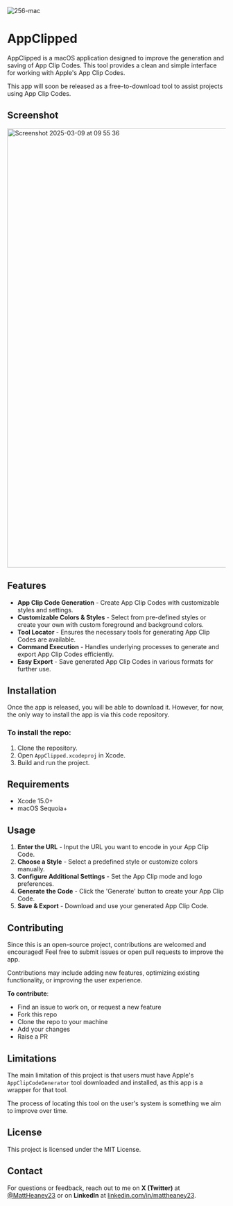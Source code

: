 
![256-mac](https://github.com/user-attachments/assets/4014aa17-fbda-4b1f-9cf8-d9a7b01f514b)

# AppClipped

AppClipped is a macOS application designed to improve the generation and saving of App Clip Codes. This tool provides a clean and simple interface for working with Apple's App Clip Codes.

This app will soon be released as a free-to-download tool to assist projects using App Clip Codes.

## Screenshot

<img width="1012" alt="Screenshot 2025-03-09 at 09 55 36" src="https://github.com/user-attachments/assets/25685e5c-00ab-4636-bc28-f01400b21365" />

## Features

- **App Clip Code Generation** - Create App Clip Codes with customizable styles and settings.
- **Customizable Colors & Styles** - Select from pre-defined styles or create your own with custom foreground and background colors.
- **Tool Locator** - Ensures the necessary tools for generating App Clip Codes are available.
- **Command Execution** - Handles underlying processes to generate and export App Clip Codes efficiently.
- **Easy Export** - Save generated App Clip Codes in various formats for further use.

## Installation

Once the app is released, you will be able to download it. However, for now, the only way to install the app is via this code repository.

### To install the repo:
1. Clone the repository.
2. Open `AppClipped.xcodeproj` in Xcode.
3. Build and run the project.

## Requirements

- Xcode 15.0+
- macOS Sequoia+

## Usage

1. **Enter the URL** - Input the URL you want to encode in your App Clip Code.
2. **Choose a Style** - Select a predefined style or customize colors manually.
3. **Configure Additional Settings** - Set the App Clip mode and logo preferences.
4. **Generate the Code** - Click the 'Generate' button to create your App Clip Code.
5. **Save & Export** - Download and use your generated App Clip Code.

## Contributing

Since this is an open-source project, contributions are welcomed and encouraged! Feel free to submit issues or open pull requests to improve the app.

Contributions may include adding new features, optimizing existing functionality, or improving the user experience.

**To contribute**:
- Find an issue to work on, or request a new feature
- Fork this repo
- Clone the repo to your machine
- Add your changes
- Raise a PR

## Limitations

The main limitation of this project is that users must have Apple's `AppClipCodeGenerator` tool downloaded and installed, as this app is a wrapper for that tool.

The process of locating this tool on the user's system is something we aim to improve over time.

## License

This project is licensed under the MIT License.

## Contact

For questions or feedback, reach out to me on **X (Twitter)** at [@MattHeaney23](https://x.com/MattHeaney23) or on **LinkedIn** at [linkedin.com/in/mattheaney23](https://www.linkedin.com/in/mattheaney23/).
